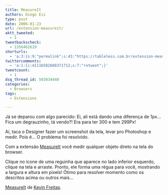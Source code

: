 ```yaml
---
title: MeasureIt
authors: Diego Eis
type: post
date: 2006-01-23
url: /extension-measureit/
aktt_tweeted:
  - 1
tweetbackscheck:
  - 1356462619
shorturls:
  - 'a:3:{s:9:"permalink";s:43:"https://tableless.com.br/extension-measureit";s:7:"tinyurl";s:26:"https://tinyurl.com/3uexb9a";s:4:"isgd";s:19:"https://is.gd/wD9e8l";}'
twittercomments:
  - 'a:1:{i:41116582608371712;s:7:"retweet";}'
tweetcount:
  - 1
dsq_thread_id: 503034440
categories:
  - Browsers
tags:
  - Extensions

---
```

Já se deparou com algo parecido: Ei, ali está dando uma diferença de 1px&#8230; Fica um degrauzinho, tá vendo?! Era para ter 300 e tem 299Px!

Aí, taca o Designer fazer um screenshot da tela, levar pro Photoshop e medir. Pois é&#8230; O problema foi resolvido.
  
Com a extensão [MeasureIt][1] você medir qualquer objeto direto na tela do browser.<!--more-->


  
Clique no ícone de uma reguinha que aparece no lado inferior esquerdo, clique na tela e arraste. Pronto, ele forma uma régua para você, mostrando a largura e altura em pixels! Ótimo para resolver momento como os descritos acima ou outros mais&#8230;

[MeasureIt][2] de [Kevin Freitas][3].

 [1]: https://www.kevinfreitas.net/extensions/measureit/
 [2]: https://addons.mozilla.org/extensions/moreinfo.php?id=539&application=firefox
 [3]: https://addons.mozilla.org/extensions/authorprofiles.php?application=firefox&id=539